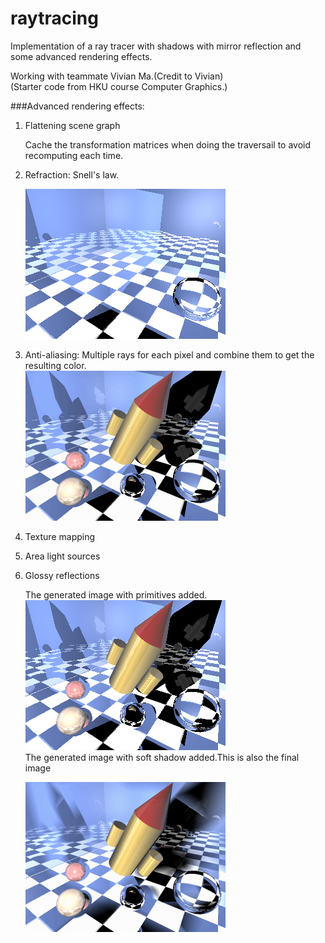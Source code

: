 # raytracing
Implementation of  a ray tracer with shadows with mirror reflection and some advanced rendering effects.

Working with teammate Vivian Ma.(Credit to Vivian)  
(Starter code from HKU course Computer Graphics.)  

###Advanced rendering effects:

1. Flattening scene graph  

	Cache the transformation matrices when doing the traversail to avoid recomputing each time.

2. Refraction: Snell's law.

	![The generated image with refraction added](./images/refraction.bmp)
3. Anti-aliasing: Multiple rays for each pixel and combine them to get the resulting color.  
	![The generated image with anti-aliasing added](./images/antialiasing.bmp)
4. Texture mapping
6. Area light sources
7. Glossy reflections   
	
	The generated image with primitives added.
	![The generated image with primitives added](./images/Add_primitives.bmp)  
	The generated image with soft shadow added.This is also the final image   
	
	![The generated image with soft shadow added.This is also the final image](./images/soft-shadow-final.bmp)